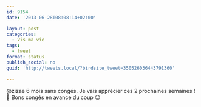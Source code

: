 ```yaml
---
id: 9154
date: '2013-06-28T08:08:14+02:00'

layout: post
categories:
  - Vis ma vie
tags:
  - tweet
format: status
publish_social: no
guid: 'http://tweets.local/?birdsite_tweet=350526036443791360'

---
```


@zizae 6 mois sans congés. Je vais apprécier ces 2 prochaines semaines ! 🙂 Bons congés en avance du coup 😉